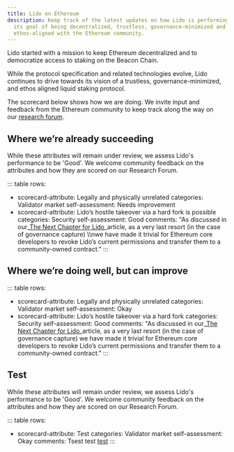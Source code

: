 ```yaml
---
title: Lido on Ethereum 
description: Keep track of the latest updates on how Lido is performing against
  its goal of being decentralized, trustless, governance-minimized and
  ethos-aligned with the Ethereum community.
---
```

Lido started with a mission to keep Ethereum decentralized and to democratize access to staking on the Beacon Chain.

While the protocol specification and related technologies evolve, Lido continues to drive towards its vision of a trustless, governance-minimized, and ethos aligned liquid staking protocol.

The scorecard below shows how we are doing. We invite input and feedback from the Ethereum community to keep track along the way on our [research forum](https://research.lido.fi/). 

## Where we’re already succeeding

While these attributes will remain under review, we assess Lido's performance to be 'Good'. We welcome community feedback on the attributes and how they are scored on our Research Forum.

::: table
rows:
  - scorecard-attribute: Legally and physically unrelated
    categories: Validator market
    self-assessment: Needs improvement
  - scorecard-attribute: Lido’s hostile takeover via a hard fork is possible
    categories: Security
    self-assessment: Good
    comments: "As discussed in our\_[The Next Chapter for Lido](https://blog.lido.fi/the-next-chapter-for-lido/)\_article, as a very last resort (in the case of governance capture) \\\nwe have made it trivial for Ethereum core developers to revoke Lido’s current permissions and transfer them to a community-owned contract."
:::

## Where we’re doing well, but can improve

::: table
rows:
  - scorecard-attribute: Legally and physically unrelated
    categories: Validator market
    self-assessment: Okay
  - scorecard-attribute: Lido’s hostile takeover via a hard fork
    categories: Security
    self-assessment: Good
    comments: "As discussed in our\_[The Next Chapter for Lido](https://blog.lido.fi/the-next-chapter-for-lido/)\_article, as a very last resort (in the case of governance capture) we have made it trivial for Ethereum core developers to revoke Lido’s current permissions and transfer them to a community-owned contract."
:::

## Test

While these attributes will remain under review, we assess Lido's performance to be 'Good'. We welcome community feedback on the attributes and how they are scored on our Research Forum.

::: table
rows:
  - scorecard-attribute: Test
    categories: Validator market
    self-assessment: Okay
    comments: Tsest test [test](https://www.google.com/)
:::
